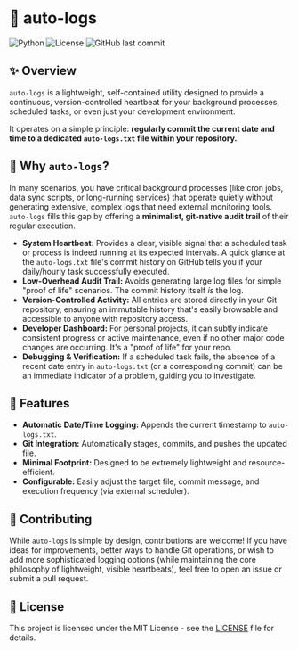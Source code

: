 # 📅 auto-logs

![Python](https://img.shields.io/badge/Python-3.x-blue?logo=python)
![License](https://img.shields.io/badge/license-MIT-green)
![GitHub last commit](https://img.shields.io/github/last-commit/YOUR_USERNAME/auto-logs)

## ✨ Overview

`auto-logs` is a lightweight, self-contained utility designed to provide a continuous, version-controlled heartbeat for your background processes, scheduled tasks, or even just your development environment.

It operates on a simple principle: **regularly commit the current date and time to a dedicated `auto-logs.txt` file within your repository.**

## 🤔 Why `auto-logs`?

In many scenarios, you have critical background processes (like cron jobs, data sync scripts, or long-running services) that operate quietly without generating extensive, complex logs that need external monitoring tools. `auto-logs` fills this gap by offering a **minimalist, git-native audit trail** of their regular execution.

*   **System Heartbeat:** Provides a clear, visible signal that a scheduled task or process is indeed running at its expected intervals. A quick glance at the `auto-logs.txt` file's commit history on GitHub tells you if your daily/hourly task successfully executed.
*   **Low-Overhead Audit Trail:** Avoids generating large log files for simple "proof of life" scenarios. The commit history itself *is* the log.
*   **Version-Controlled Activity:** All entries are stored directly in your Git repository, ensuring an immutable history that's easily browsable and accessible to anyone with repository access.
*   **Developer Dashboard:** For personal projects, it can subtly indicate consistent progress or active maintenance, even if no other major code changes are occurring. It's a "proof of life" for your repo.
*   **Debugging & Verification:** If a scheduled task fails, the absence of a recent date entry in `auto-logs.txt` (or a corresponding commit) can be an immediate indicator of a problem, guiding you to investigate.

## 🚀 Features

*   **Automatic Date/Time Logging:** Appends the current timestamp to `auto-logs.txt`.
*   **Git Integration:** Automatically stages, commits, and pushes the updated file.
*   **Minimal Footprint:** Designed to be extremely lightweight and resource-efficient.
*   **Configurable:** Easily adjust the target file, commit message, and execution frequency (via external scheduler).

## 🤝 Contributing

While `auto-logs` is simple by design, contributions are welcome! If you have ideas for improvements, better ways to handle Git operations, or wish to add more sophisticated logging options (while maintaining the core philosophy of lightweight, visible heartbeats), feel free to open an issue or submit a pull request.

## 📜 License

This project is licensed under the MIT License - see the [LICENSE](LICENSE) file for details.
